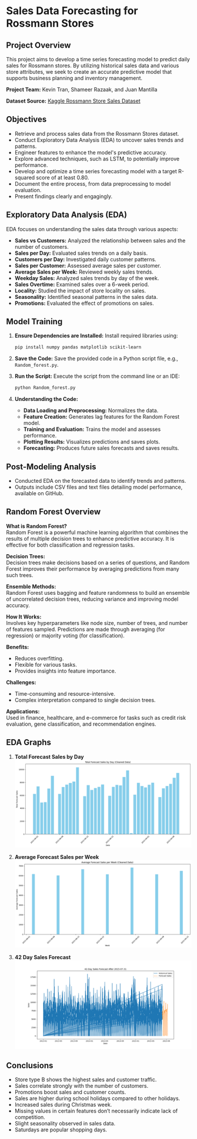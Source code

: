 # Sales Data Forecasting for Rossmann Stores

## Project Overview

This project aims to develop a time series forecasting model to predict daily sales for Rossmann stores. By utilizing historical sales data and various store attributes, we seek to create an accurate predictive model that supports business planning and inventory management.

**Project Team:** Kevin Tran, Shameer Razaak, and Juan Mantilla

**Dataset Source:** [Kaggle Rossmann Store Sales Dataset](https://www.kaggle.com/c/rossmann-store-sales/data)

## Objectives

- Retrieve and process sales data from the Rossmann Stores dataset.
- Conduct Exploratory Data Analysis (EDA) to uncover sales trends and patterns.
- Engineer features to enhance the model's predictive accuracy.
- Explore advanced techniques, such as LSTM, to potentially improve performance.
- Develop and optimize a time series forecasting model with a target R-squared score of at least 0.80.
- Document the entire process, from data preprocessing to model evaluation.
- Present findings clearly and engagingly.

## Exploratory Data Analysis (EDA)

EDA focuses on understanding the sales data through various aspects:

- **Sales vs Customers:** Analyzed the relationship between sales and the number of customers.
- **Sales per Day:** Evaluated sales trends on a daily basis.
- **Customers per Day:** Investigated daily customer patterns.
- **Sales per Customer:** Assessed average sales per customer.
- **Average Sales per Week:** Reviewed weekly sales trends.
- **Weekday Sales:** Analyzed sales trends by day of the week.
- **Sales Overtime:** Examined sales over a 6-week period.
- **Locality:** Studied the impact of store locality on sales.
- **Seasonality:** Identified seasonal patterns in the sales data.
- **Promotions:** Evaluated the effect of promotions on sales.

## Model Training

1. **Ensure Dependencies are Installed:**
   Install required libraries using:
   ```bash
   pip install numpy pandas matplotlib scikit-learn
   ```

2. **Save the Code:**
   Save the provided code in a Python script file, e.g., `Random_forest.py`.

3. **Run the Script:**
   Execute the script from the command line or an IDE:
   ```bash
   python Random_forest.py
   ```

4. **Understanding the Code:**
   - **Data Loading and Preprocessing:** Normalizes the data.
   - **Feature Creation:** Generates lag features for the Random Forest model.
   - **Training and Evaluation:** Trains the model and assesses performance.
   - **Plotting Results:** Visualizes predictions and saves plots.
   - **Forecasting:** Produces future sales forecasts and saves results.

## Post-Modeling Analysis

- Conducted EDA on the forecasted data to identify trends and patterns.
- Outputs include CSV files and text files detailing model performance, available on GitHub.

## Random Forest Overview

**What is Random Forest?**  
Random Forest is a powerful machine learning algorithm that combines the results of multiple decision trees to enhance predictive accuracy. It is effective for both classification and regression tasks.

**Decision Trees:**  
Decision trees make decisions based on a series of questions, and Random Forest improves their performance by averaging predictions from many such trees.

**Ensemble Methods:**  
Random Forest uses bagging and feature randomness to build an ensemble of uncorrelated decision trees, reducing variance and improving model accuracy.

**How It Works:**  
Involves key hyperparameters like node size, number of trees, and number of features sampled. Predictions are made through averaging (for regression) or majority voting (for classification).

**Benefits:**  
- Reduces overfitting.
- Flexible for various tasks.
- Provides insights into feature importance.

**Challenges:**  
- Time-consuming and resource-intensive.
- Complex interpretation compared to single decision trees.

**Applications:**  
Used in finance, healthcare, and e-commerce for tasks such as credit risk evaluation, gene classification, and recommendation engines.

## EDA Graphs

1. **Total Forecast Sales by Day**  
   ![Total Forecast Sales by Day](images/sc14.png)
   
2. **Average Forecast Sales per Week**  
   ![Average Forecast Sales per Week](images/sc13.png)
   
3. **42 Day Sales Forecast**  
   ![42 Day Sales Forecast](images/sc15.png)

## Conclusions

- Store type B shows the highest sales and customer traffic.
- Sales correlate strongly with the number of customers.
- Promotions boost sales and customer counts.
- Sales are higher during school holidays compared to other holidays.
- Increased sales during Christmas week.
- Missing values in certain features don’t necessarily indicate lack of competition.
- Slight seasonality observed in sales data.
- Saturdays are popular shopping days.

